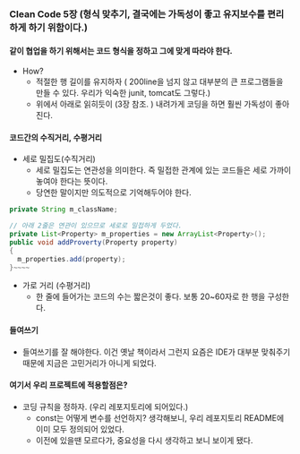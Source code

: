 ### Clean Code 5장 (형식 맞추기, 결국에는 가독성이 좋고 유지보수를 편리하게 하기 위함이다.)

#### 같이 협업을 하기 위해서는 코드 형식을 정하고 그에 맞게 따라야 한다.

- How?
  - 적절한 행 길이를 유지하자 ( 200line을 넘지 않고 대부분의 큰 프로그램들을 만들 수 있다. 우리가 익숙한 junit, tomcat도 그렇다.)
  - 위에서 아래로 읽히듯이 (3장 참조. ) 내려가게 코딩을 하면 훨씬 가독성이 좋아진다.

#### 코드간의 수직거리, 수평거리

- 세로 밀집도(수직거리)
  - 세로 밀집도는 연관성을 의미한다. 즉 밀접한 관계에 있는 코드들은 세로 가까이 놓여야 한다는 뜻이다.
  - 당연한 말이지만 의도적으로 기억해두어야 한다.

```java
private String m_className;

// 아래 2줄은 연관이 있으므로 세로로 밀접하게 두었다.
private List<Property> m_properties = new ArrayList<Property>();
public void addProverty(Property property)
{
  m_properties.add(property);
}~~~~
```

- 가로 거리 (수평거리)
  - 한 줄에 들어가는 코드의 수는 짧은것이 좋다. 보통 20~60자로 한 행을 구성한다.

#### 들여쓰기

- 들여쓰기를 잘 해야한다. 이건 옛날 책이라서 그런지 요즘은 IDE가 대부분 맞춰주기 때문에 지금은 고민거리가 아니게 되었다.

#### 여기서 우리 프로젝트에 적용할점은?

- 코딩 규칙을 정하자. (우리 레포지토리에 되어있다.)
  - const는 어떻게 변수를 선언하지? 생각해보니, 우리 레포지토리 README에 이미 모두 정의되어 있었다.
  - 이전에 있을땐 모르다가, 중요성을 다시 생각하고 보니 보이게 됐다.
